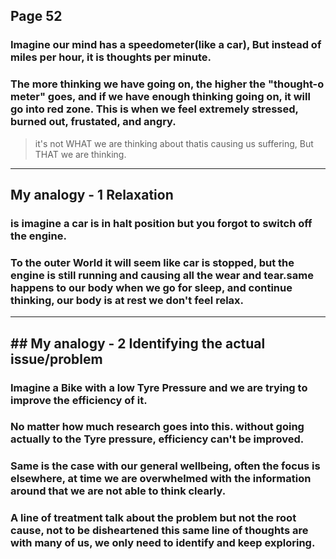 ## Page 52
### Imagine our mind has a speedometer(like a car), But instead of miles per hour, it is thoughts per minute.
### The more thinking we have going on, the higher the "thought-o meter" goes, and if we have enough thinking going on, it will go into red zone. This is when we feel extremely stressed, burned out, frustated, and angry.

> it's not WHAT we are thinking about thatis causing us suffering, But THAT we are thinking.
____________________
## My analogy - 1 Relaxation

### is imagine a car is in halt position but you forgot to switch off the engine.
### To the outer World it will seem like car is stopped, but the engine is still running and causing all the wear and tear.same happens to our body when we go for sleep, and continue thinking, our body is at rest we don't feel relax.
________________
## ## My analogy - 2 Identifying the actual issue/problem
### Imagine a Bike with a low Tyre Pressure and we are trying to improve the efficiency of it.
### No matter how much research goes into this. without going actually to the Tyre pressure, efficiency can't be improved.
### Same is the case with our general wellbeing, often the focus is elsewhere, at time we are overwhelmed with the information around that we are not able to think clearly.
### A line of treatment talk about the problem but not the root cause, not to be disheartened this same line of thoughts are with many of us, we only need to identify and keep exploring.



